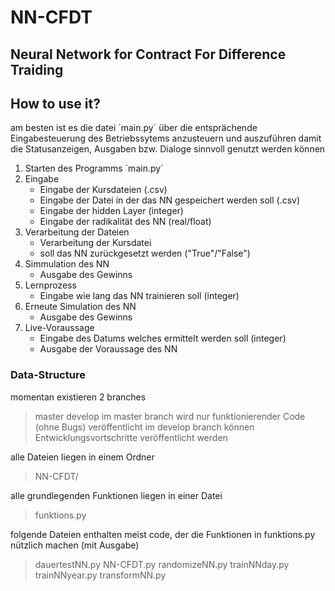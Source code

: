 # NN-CFDT

## Neural Network for Contract For Difference Traiding

## How to use it?

am besten ist es die datei ´main.py´ über die entsprächende Eingabesteuerung des Betriebssytems anzusteuern und auszuführen
damit die Statusanzeigen, Ausgaben bzw. Dialoge sinnvoll genutzt werden können

1. Starten des Programms ´main.py´
2. Eingabe
    - Eingabe der Kursdateien (.csv)
    - Eingabe der Datei in der das NN gespeichert werden soll (.csv)
    - Eingabe der hidden Layer (integer)
    - Eingabe der radikalität des NN (real/float)
3. Verarbeitung der Dateien
    - Verarbeitung der Kursdatei
    - soll das NN zurückgesetzt werden ("True"/"False")
4. Simmulation des NN
    - Ausgabe des Gewinns
5. Lernprozess
    - Eingabe wie lang das NN trainieren soll (integer)
6. Erneute Simulation des NN
    - Ausgabe des Gewinns
7. Live-Voraussage
    - Eingabe des Datums welches ermittelt werden soll (integer)
    - Ausgabe der Voraussage des NN

### Data-Structure

momentan existieren 2 branches
>master
>develop
im master branch wird nur funktionierender Code (ohne Bugs) veröffentlicht
im develop branch können Entwicklungsvortschritte veröffentlicht werden

alle Dateien liegen in einem Ordner 
>NN-CFDT/

alle grundlegenden Funktionen liegen in einer Datei
>funktions.py

folgende Dateien enthalten meist code, der die Funktionen in funktions.py nützlich machen (mit Ausgabe)
>dauertestNN.py
>NN-CFDT.py
>randomizeNN.py
>trainNNday.py
>trainNNyear.py
>transformNN.py
